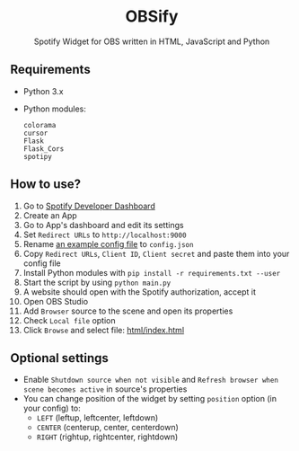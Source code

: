 <div align="center">
 <h1>OBSify</h1>
 <p>Spotify Widget for OBS written in HTML, JavaScript and Python</p>
</div>

## Requirements
- Python 3.x
- Python modules:

  ```
  colorama
  cursor
  Flask
  Flask_Cors
  spotipy
  ```

## How to use?
1. Go to [Spotify Developer Dashboard](https://developer.spotify.com/dashboard/)
2. Create an App
3. Go to App's dashboard and edit its settings
4. Set `Redirect URLs` to `http://localhost:9000`
5. Rename [an example config file](./config.json.example) to `config.json`
6. Copy `Redirect URLs`, `Client ID`, `Client secret` and paste them into your config file
7. Install Python modules with `pip install -r requirements.txt --user`
8. Start the script by using `python main.py`
9. A website should open with the Spotify authorization, accept it
10. Open OBS Studio
11. Add `Browser` source to the scene and open its properties
12. Check `Local file` option
13. Click `Browse` and select file: [html/index.html](./html/index.html)

## Optional settings
- Enable `Shutdown source when not visible` and `Refresh browser when scene becomes active` in source's properties
- You can change position of the widget by setting `position` option (in your config) to:
  - `LEFT` (leftup, leftcenter, leftdown)
  - `CENTER` (centerup, center, centerdown)
  - `RIGHT` (rightup, rightcenter, rightdown)
